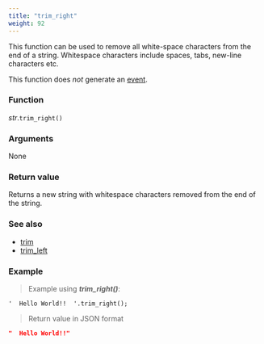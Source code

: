 ```yaml
---
title: "trim_right"
weight: 92
---
```


This function can be used to remove all white-space characters from the end of a string.
Whitespace characters include spaces, tabs, new-line characters etc.

This function does *not* generate an [event](../../../overview/events).

### Function

*str*.`trim_right()`

### Arguments

None

### Return value

Returns a new string with whitespace characters removed from the end of the string.

### See also

- [trim](../trim)
- [trim_left](../trim_left)

### Example

> Example using ***trim_right()***:

```thingsdb,json_response
'  Hello World!!  '.trim_right();
```

> Return value in JSON format

```json
"  Hello World!!"
```
